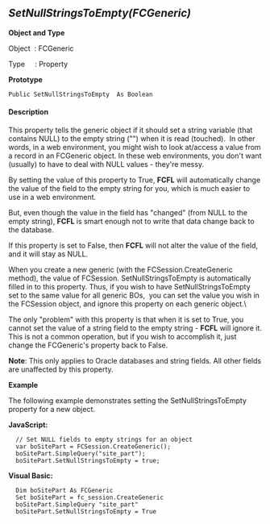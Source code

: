 _SetNullStringsToEmpty(FCGeneric)_
----------------------------------

**Object and Type**

Object  : FCGeneric

Type     : Property

**Prototype**

```
Public SetNullStringsToEmpty  As Boolean
```

#### Description

This property tells the generic object if it should set a string variable (that contains NULL) to the empty string ("") when it is read (touched).  In other words, in a web environment, you might wish to look at/access a value from a record in an FCGeneric object. In these web environments, you don't want (usually) to have to deal with NULL values - they're messy.

By setting the value of this property to True, **FCFL** will automatically change the value of the field to the empty string for you, which is much easier to use in a web environment.

But, even though the value in the field has "changed" (from NULL to the empty string), **FCFL** is smart enough not to write that data change back to the database.

If this property is set to False, then **FCFL** will not alter the value of the field, and it will stay as NULL.

When you create a new generic (with the FCSession.CreateGeneric method), the value of FCSession. SetNullStringsToEmpty  is automatically filled in to this property. Thus, if you wish to have SetNullStringsToEmpty  set to the same value for all generic BOs,  you can set the value you wish in the FCSession object, and ignore this property on each generic object.\

The only "problem" with this property is that when it is set to True, you cannot set the value of a string field to the empty string - **FCFL** will ignore it. This is not a common operation, but if you wish to accomplish it, just change the FCGeneric's property back to False.

**Note**: This only applies to Oracle databases and string fields. All other fields are unaffected by this property.

**Example**

The following example demonstrates setting the SetNullStringsToEmpty  property for a new object.

**JavaScript:**
```
  // Set NULL fields to empty strings for an object
  var boSitePart = FCSession.CreateGeneric();
  boSitePart.SimpleQuery("site_part");
  boSitePart.SetNullStringsToEmpty = true;
```

**Visual Basic:**
```
  Dim boSitePart As FCGeneric
  Set boSitePart = fc_session.CreateGeneric
  boSitePart.SimpleQuery "site_part"
  boSitePart.SetNullStringsToEmpty = True
```